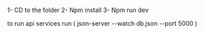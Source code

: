 
<!-- Steps to run the app -->

1- CD to the folder
2- Npm install
3- Npm run dev

to run api services
run ( json-server --watch db.json --port 5000 )


